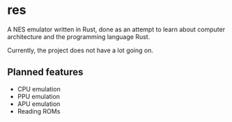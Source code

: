 # res
A NES emulator written in Rust, done as an attempt to learn about computer
architecture and the programming language Rust.

Currently, the project does not have a lot going on.

## Planned features

- CPU emulation
- PPU emulation
- APU emulation
- Reading ROMs

